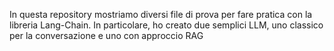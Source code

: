 In questa repository mostriamo diversi file di prova per fare pratica con la libreria Lang-Chain.
In particolare, ho creato due semplici LLM, uno classico per la conversazione e uno con approccio RAG
